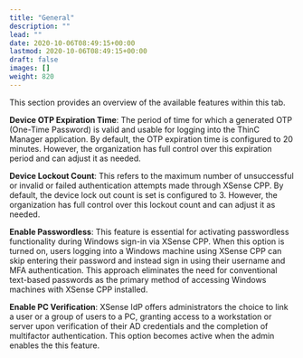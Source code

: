 ```yaml
---
title: "General"
description: ""
lead: ""
date: 2020-10-06T08:49:15+00:00
lastmod: 2020-10-06T08:49:15+00:00
draft: false
images: []
weight: 820
---
```


This section provides an overview of the available features within this tab.

**Device OTP Expiration Time**: The period of time for which a generated OTP (One-Time Password) is valid and usable for logging into the ThinC Manager application. By default, the OTP expiration time is configured to 20 minutes. However, the organization has full control over this expiration period and can adjust it as needed.

**Device Lockout Count**: This refers to the maximum number of unsuccessful or invalid or failed authentication attempts made through XSense CPP. By default, the device lock out count is set is configured to 3. However, the organization has full control over this lockout count and can adjust it as needed.

**Enable Passwordless**: This feature is essential for activating passwordless functionality during Windows sign-in via XSense CPP. When this option is turned on, users logging into a Windows machine using XSense CPP can skip entering their password and instead sign in using their username and MFA authentication. This approach eliminates the need for conventional text-based passwords as the primary method of accessing Windows machines with XSense CPP installed.

**Enable PC Verification**: XSense IdP offers administrators the choice to link a user or a group of users to a PC, granting access to a workstation or server upon verification of their AD credentials and the completion of multifactor authentication. This option becomes active when the admin enables the this feature.
